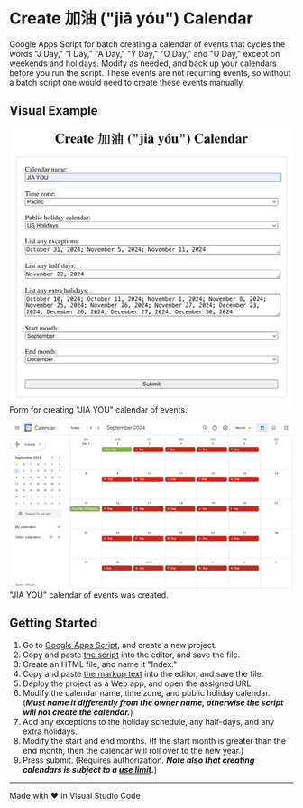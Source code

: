 # Create 加油 ("jiā yóu") Calendar

Google Apps Script for batch creating a calendar of events that cycles the words "J Day," "I Day," "A Day," "Y Day," "O Day," and "U Day," except on weekends and holidays. Modify as needed, and back up your calendars before you run the script. These events are not recurring events, so without a batch script one would need to create these events manually.

## Visual Example

<img src="screenshots/calendarForm.png" alt="screenshot of calendar form" width="800"><br>Form for creating "JIA YOU" calendar of events.

<img src="screenshots/calendar.png" alt="screenshot of calendar" width="800"><br>"JIA YOU" calendar of events was created.

## Getting Started

1. Go to [Google Apps Script](https://script.google.com/), and create a new project.
2. Copy and paste [the script](./Code.gs) into the editor, and save the file.
3. Create an HTML file, and name it "Index."
4. Copy and paste [the markup text](./Index.html) into the editor, and save the file.
5. Deploy the project as a Web app, and open the assigned URL.
6. Modify the calendar name, time zone, and public holiday calendar. (***Must name it differently from the owner name, otherwise the script will not create the calendar.***)
7. Add any exceptions to the holiday schedule, any half-days, and any extra holidays.
8. Modify the start and end months. (If the start month is greater than the end month, then the calendar will roll over to the new year.)
9. Press submit. (Requires authorization. ***Note also that creating calendars is subject to a [use limit](https://support.google.com/a/answer/2905486?hl=en).***)

<hr>
Made with &heartsuit; in Visual Studio Code